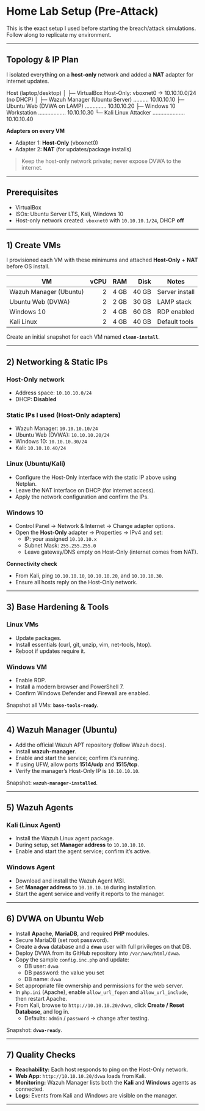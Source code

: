 # Home Lab Setup (Pre-Attack)

This is the exact setup I used before starting the breach/attack simulations. Follow along to replicate my environment.

---

## Topology & IP Plan

I isolated everything on a **host-only** network and added a **NAT** adapter for internet updates.

Host (laptop/desktop)
│
├─ VirtualBox Host-Only: vboxnet0 → 10.10.10.0/24 (no DHCP)
│
├─ Wazuh Manager (Ubuntu Server) .......... 10.10.10.10
├─ Ubuntu Web (DVWA on LAMP) .............. 10.10.10.20
├─ Windows 10 Workstation .................. 10.10.10.30
└─ Kali Linux Attacker ..................... 10.10.10.40


**Adapters on every VM**
- Adapter 1: **Host-Only** (vboxnet0)
- Adapter 2: **NAT** (for updates/package installs)

> Keep the host-only network private; never expose DVWA to the internet.

---

## Prerequisites

- VirtualBox
- ISOs: Ubuntu Server LTS, Kali, Windows 10
- Host-only network created: `vboxnet0` with `10.10.10.1/24`, DHCP **off**

---

## 1) Create VMs

I provisioned each VM with these minimums and attached **Host-Only** + **NAT** before OS install.

| VM | vCPU | RAM | Disk | Notes |
|---|---:|---:|---:|---|
| Wazuh Manager (Ubuntu) | 2 | 4 GB | 40 GB | Server install |
| Ubuntu Web (DVWA) | 2 | 2 GB | 30 GB | LAMP stack |
| Windows 10 | 2 | 4 GB | 60 GB | RDP enabled |
| Kali Linux | 2 | 4 GB | 40 GB | Default tools |

Create an initial snapshot for each VM named **`clean-install`**.

---

## 2) Networking & Static IPs

### Host-Only network
- Address space: `10.10.10.0/24`
- DHCP: **Disabled**

### Static IPs I used (Host-Only adapters)
- Wazuh Manager: `10.10.10.10/24`
- Ubuntu Web (DVWA): `10.10.10.20/24`
- Windows 10: `10.10.10.30/24`
- Kali: `10.10.10.40/24`

### Linux (Ubuntu/Kali)
- Configure the Host-Only interface with the static IP above using Netplan.
- Leave the NAT interface on DHCP (for internet access).
- Apply the network configuration and confirm the IPs.

### Windows 10
- Control Panel → Network & Internet → Change adapter options.
- Open the **Host-Only** adapter → Properties → IPv4 and set:
  - IP: your assigned `10.10.10.x`
  - Subnet Mask: `255.255.255.0`
  - Leave gateway/DNS empty on Host-Only (internet comes from NAT).

**Connectivity check**
- From Kali, ping `10.10.10.10`, `10.10.10.20`, and `10.10.10.30`.
- Ensure all hosts reply on the Host-Only network.

---

## 3) Base Hardening & Tools

### Linux VMs
- Update packages.
- Install essentials (curl, git, unzip, vim, net-tools, htop).
- Reboot if updates require it.

### Windows VM
- Enable RDP.
- Install a modern browser and PowerShell 7.
- Confirm Windows Defender and Firewall are enabled.

Snapshot all VMs: **`base-tools-ready`**.

---

## 4) Wazuh Manager (Ubuntu)

- Add the official Wazuh APT repository (follow Wazuh docs).
- Install **wazuh-manager**.
- Enable and start the service; confirm it’s running.
- If using UFW, allow ports **1514/udp** and **1515/tcp**.
- Verify the manager’s Host-Only IP is `10.10.10.10`.

Snapshot: **`wazuh-manager-installed`**.

---

## 5) Wazuh Agents

### Kali (Linux Agent)
- Install the Wazuh Linux agent package.
- During setup, set **Manager address** to `10.10.10.10`.
- Enable and start the agent service; confirm it’s active.

### Windows Agent
- Download and install the Wazuh Agent MSI.
- Set **Manager address** to `10.10.10.10` during installation.
- Start the agent service and verify it reports to the manager.

---

## 6) DVWA on Ubuntu Web

- Install **Apache**, **MariaDB**, and required **PHP** modules.
- Secure MariaDB (set root password).
- Create a **`dvwa`** database and a **`dvwa`** user with full privileges on that DB.
- Deploy DVWA from its GitHub repository into `/var/www/html/dvwa`.
- Copy the sample `config.inc.php` and update:
  - DB user: `dvwa`
  - DB password: the value you set
  - DB name: `dvwa`
- Set appropriate file ownership and permissions for the web server.
- In `php.ini` (Apache), enable `allow_url_fopen` and `allow_url_include`, then restart Apache.
- From Kali, browse to `http://10.10.10.20/dvwa`, click **Create / Reset Database**, and log in.
  - Defaults: `admin` / `password` → change after testing.

Snapshot: **`dvwa-ready`**.

---

## 7) Quality Checks

- **Reachability:** Each host responds to ping on the Host-Only network.
- **Web App:** `http://10.10.10.20/dvwa` loads from Kali.
- **Monitoring:** Wazuh Manager lists both the **Kali** and **Windows** agents as connected.
- **Logs:** Events from Kali and Windows are visible on the manager.

---





